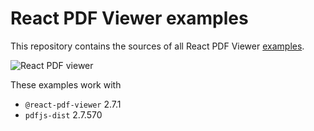 # React PDF Viewer examples

This repository contains the sources of all React PDF Viewer [examples](https://react-pdf-viewer.dev/examples). 

![React PDF viewer](https://raw.githubusercontent.com/react-pdf-viewer/examples/main/assets/screenshot.png)

These examples work with

* `@react-pdf-viewer` 2.7.1
* `pdfjs-dist` 2.7.570